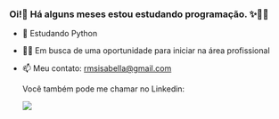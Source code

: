 ### Oi!👋 Há alguns meses estou estudando programação. ✨👨‍💻


- 🌱 Estudando Python
- 👯🔭 Em busca de uma oportunidade para iniciar na área profissional
- 📫 Meu contato: rmsisabella@gmail.com

  <div> 
  Você também pode me chamar no Linkedin: 
  
    <a href="https://www.linkedin.com/in/isabellacramos/-45875016a" target="_blank"><img src="https://img.shields.io/badge/-LinkedIn-%230077B5?style=for-the-badge&logo=linkedin&logoColor=white" target="_blank"></a> 
     
</div>
